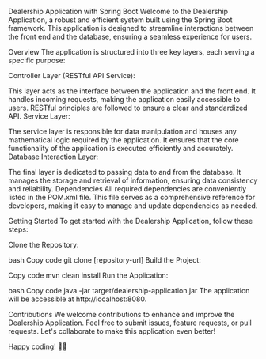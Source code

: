 Dealership Application with Spring Boot
Welcome to the Dealership Application, a robust and efficient system built using the Spring Boot framework. This application is designed to streamline interactions between the front end and the database, ensuring a seamless experience for users.

Overview
The application is structured into three key layers, each serving a specific purpose:

Controller Layer (RESTful API Service):

This layer acts as the interface between the application and the front end. It handles incoming requests, making the application easily accessible to users. RESTful principles are followed to ensure a clear and standardized API.
Service Layer:

The service layer is responsible for data manipulation and houses any mathematical logic required by the application. It ensures that the core functionality of the application is executed efficiently and accurately.
Database Interaction Layer:

The final layer is dedicated to passing data to and from the database. It manages the storage and retrieval of information, ensuring data consistency and reliability.
Dependencies
All required dependencies are conveniently listed in the POM.xml file. This file serves as a comprehensive reference for developers, making it easy to manage and update dependencies as needed.

Getting Started
To get started with the Dealership Application, follow these steps:

Clone the Repository:

bash
Copy code
git clone [repository-url]
Build the Project:

Copy code
mvn clean install
Run the Application:

bash
Copy code
java -jar target/dealership-application.jar
The application will be accessible at http://localhost:8080.

Contributions
We welcome contributions to enhance and improve the Dealership Application. Feel free to submit issues, feature requests, or pull requests. Let's collaborate to make this application even better!


Happy coding! 🚗💨